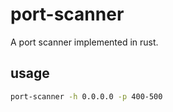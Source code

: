 # port-scanner
A port scanner implemented in rust.

## usage

``` bash
port-scanner -h 0.0.0.0 -p 400-500
```
